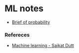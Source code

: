 # ML notes


- [Brief of probability](brief-of-probability/README.md)


### Refereces

- [Machine learning - Saikat Dutt]()